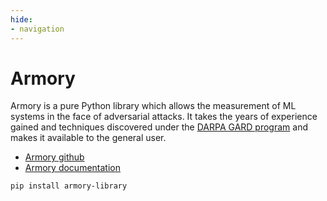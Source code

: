 ```yaml
---
hide:
- navigation
---
```


# Armory

Armory is a pure Python library which allows the measurement of ML systems in the face of adversarial attacks. It takes the years of experience gained and techniques discovered under the [DARPA GARD program](https://www.gardproject.org/) and makes it available to the general user.

- [Armory github](https://github.com/twosixlabs/armory-library)
- [Armory documentation](https://readthedocs.org/projects/armory/)

```
pip install armory-library
```
